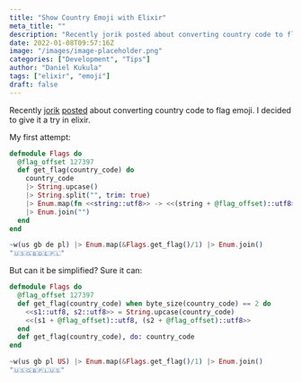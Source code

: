 ```yaml
---
title: "Show Country Emoji with Elixir"
meta_title: ""
description: "Recently jorik posted about converting country code to flag emoji. I decided to give it a try in elixir..."
date: 2022-01-08T09:57:16Z
image: "/images/image-placeholder.png"
categories: ["Development", "Tips"]
author: "Daniel Kukula"
tags: ["elixir", "emoji"]
draft: false
---
```


Recently [jorik](https://dev.to/jorik) [posted](https://dev.to/jorik/country-code-to-flag-emoji-a21) about converting country code to flag emoji. I decided to give it a try in elixir.

My first attempt:

```elixir
defmodule Flags do
  @flag_offset 127397
  def get_flag(country_code) do
    country_code
    |> String.upcase()
    |> String.split("", trim: true)  
    |> Enum.map(fn <<string::utf8>> -> <<(string + @flag_offset)::utf8>> end)
    |> Enum.join("")
  end
end

~w(us gb de pl) |> Enum.map(&Flags.get_flag()/1) |> Enum.join()
"🇺🇸🇬🇧🇩🇪🇵🇱"
```

But can it be simplified? Sure it can:

```elixir
defmodule Flags do
  @flag_offset 127397
  def get_flag(country_code) when byte_size(country_code) == 2 do
    <<s1::utf8, s2::utf8>> = String.upcase(country_code)  
    <<(s1 + @flag_offset)::utf8, (s2 + @flag_offset)::utf8>>
  end
  def get_flag(country_code), do: country_code
end

~w(us gb pl US) |> Enum.map(&Flags.get_flag()/1) |> Enum.join()
"🇺🇸🇬🇧🇵🇱🇺🇸"
```
